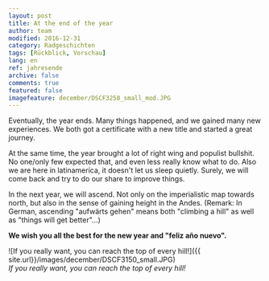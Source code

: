 ```yaml
---
layout: post
title: At the end of the year
author: team
modified: 2016-12-31
category: Radgeschichten
tags: [Rückblick, Vorschau]
lang: en
ref: jahresende
archive: false
comments: true
featured: false
imagefeature: december/DSCF3258_small_mod.JPG
---
```


Eventually, the year ends. Many things happened, and we gained many new experiences. We both got a certificate with a new title and started a great journey.

At the same time, the year brought a lot of right wing and populist bullshit. No one/only few expected that, and even less really know what to do. Also we are here in latinamerica, it doesn't let us sleep quietly. Surely, we will come back and try to do our share to improve things.

In the next year, we will ascend. Not only on the imperialistic map towards north, but also in the sense of gaining height in the Andes. (Remark: In German, ascending "aufwärts gehen" means both "climbing a hill" as well as "things will get better"...)

**We wish you all the best for the new year and "feliz año nuevo".**


![If you really want, you can reach the top of every hill!]({{ site.url}}/images/december/DSCF3150_small.JPG)  
*If you really want, you can reach the top of every hill!*
